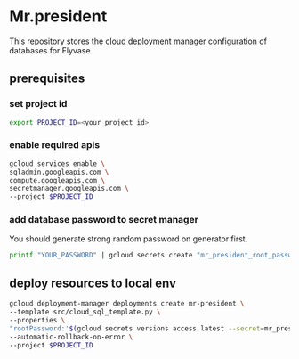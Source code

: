 # Mr.president

This repository stores the [cloud deployment manager](https://cloud.google.com/?hl=ja) configuration of databases for Flyvase.

## prerequisites

### set project id

```zsh
export PROJECT_ID=<your project id>
```

### enable required apis

```zsh
gcloud services enable \
sqladmin.googleapis.com \
compute.googleapis.com \
secretmanager.googleapis.com \
--project $PROJECT_ID
```

### add database password to secret manager

You should generate strong random password on generator first.

```zsh
printf "YOUR_PASSWORD" | gcloud secrets create "mr_president_root_password" --data-file=- --project $PROJECT_ID
```

## deploy resources to local env

```zsh
gcloud deployment-manager deployments create mr-president \
--template src/cloud_sql_template.py \
--properties \
"rootPassword:'$(gcloud secrets versions access latest --secret=mr_president_root_password --project $PROJECT_ID)'" \
--automatic-rollback-on-error \
--project $PROJECT_ID
```
